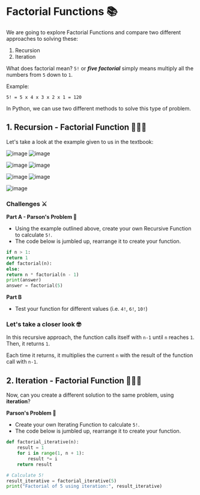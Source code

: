 # Factorial Functions 📚

We are going to explore Factorial Functions and compare two different approaches to solving these:

1. Recursion
2. Iteration

What does factorial mean? `5!` or _**five factorial**_ simply means multiply all the numbers from `5` down to `1`.

Example:
````
5! = 5 x 4 x 3 x 2 x 1 = 120
````

In Python, we can use two different methods to solve this type of problem.

## 1. Recursion - Factorial Function 👨🏽‍💻

Let's take a look at the example given to us in the textbook:


![image](https://github.com/ross-bish/Recursion-HL-/assets/83789503/a310a40d-9b87-4162-94a7-342ec182adbe)
![image](https://github.com/ross-bish/Recursion-HL-/assets/83789503/1624e26b-772f-40a0-b0b7-4bd22c50139e)

![image](https://github.com/ross-bish/Recursion-HL-/assets/83789503/c80f6b05-26b1-40fd-af3e-d215bedee025)
![image](https://github.com/ross-bish/Recursion-HL-/assets/83789503/e63f377b-976a-4cf8-8963-93bceceab092)

![image](https://github.com/ross-bish/Recursion-HL-/assets/83789503/d334269e-08ce-43a2-9ea2-58c3b40843d4)
![image](https://github.com/ross-bish/Recursion-HL-/assets/83789503/9dbe963c-33a6-4ace-add8-67fe365504d2)

![image](https://github.com/ross-bish/Recursion-HL-/assets/83789503/9965e462-45c9-4cd9-a7e9-dbfe401f5b5c)

### Challenges ⚔️
**Part A - Parson's Problem 🧩**
- Using the example outlined above, create your own Recursive Function to calculate `5!`.
- The code below is jumbled up, rearrange it to create your function.

  
````py
if n > 1:
return 1
def factorial(n):
else:
return n * factorial(n - 1)
print(answer)   
answer = factorial(5)

````
**Part B**
- Test your function for different values (i.e. `4!`, `6!`, `10!`)

### Let's take a closer look 🤓
In this recursive approach, the function calls itself with `n-1` until `n` reaches `1`. Then, it returns `1`. 

Each time it returns, it multiplies the current `n` with the result of the function call with `n-1`.


## 2. Iteration - Factorial Function 👨🏽‍💻
Now, can you create a different solution to the same problem, using **iteration**?

**Parson's Problem 🧩**
- Create your own Iterating Function to calculate `5!`.
- The code below is jumbled up, rearrange it to create your function.

````py
def factorial_iterative(n):
    result = 1
    for i in range(1, n + 1):
        result *= i
    return result

# Calculate 5!
result_iterative = factorial_iterative(5)
print("Factorial of 5 using iteration:", result_iterative)
````
